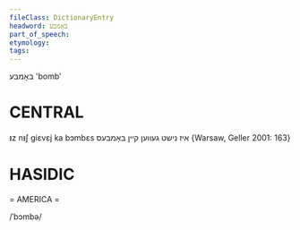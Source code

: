 ```yaml
---
fileClass: DictionaryEntry
headword: באָמבע
part_of_speech: 
etymology: 
tags: 
---
```

באָמבע
'bomb'

CENTRAL
========

ᵻz nᵻʃ giɛvɛj ka bɔmbɛs איז נישט געווען קיין באָמבעס {Warsaw, Geller 2001: 163}

HASIDIC
=======
= AMERICA = 

/ˈbɔmbə/